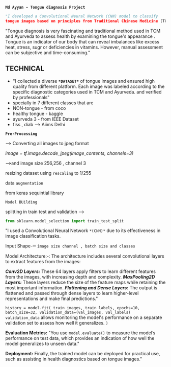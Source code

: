 
**`Md Ayyan - Tongue diagnosis Project `**

```python
"I developed a Convolutional Neural Network (CNN) model to classify
tongue images based on principles from Traditional Chinese Medicine (TCM) and Ayurveda.”
```
"Tongue diagnosis is very fascinating and traditional method used in TCM and Ayurveda to assess health by examining the tongue's appearance . Tongue is  an indicator of our body   that can reveal imbalances like excess heat, stress, sugr or deficiencies in vitamins. However, manual assessment can be subjective and time-consuming.”

## TECHNICAL

- "I collected a diverse **`*DATASET*`** of tongue images and ensured high quality from different platform. Each image was labeled according to the specific diagnostic categories used in TCM and Ayurveda. and verified by professionals"
- specially in 7 different classes that are
- NON-tongue - from coco
- healthy tongue - kaggle
- ayurveda 3 - from  IEEE Dataset
- fiss , diab —> Aiims Delhi

**`Pre-Processing`**

—> Converting all images to jpeg format  

*image = tf.image.decode_jpeg(image_contents, channels=3)*

—>and image size 256,256 , channel 3

resizing dataset using `rescaling` to 1/255

data `augmentation` 

from keras sequintial library

`Model BUilding`

splitting in train test and validation —> 

```python
from sklearn.model_selection import train_test_split

```

"I used a Convolutional Neural Network `*(CNN)*` due to its effectiveness in image classification tasks.

Input Shape-➖ `image size channel , batch size and classes`

Model Architecture:-: The architecture includes several convolutional layers to extract features from the images:

***Conv2D Layers:*** These 64 layers apply filters to learn different features from the images, with increasing depth and complexity.
***MaxPooling2D Layers:*** These layers reduce the size of the feature maps while retaining the most important information.
***Flattening and Dense Layers*:** The output is flattened and passed through dense layers to learn higher-level representations and make final predictions."

`history = model.fit(
train_images,
train_labels,
epochs=10,
batch_size=32,
validation_data=(val_images, val_labels) validation_data` allows monitoring the model's performance on a separate validation set to assess how well it generalizes.
`)`

**Evaluation Metrics:** "You use `model.evaluate()` to measure the model’s performance on test data, which provides an indication of how well the model generalizes to unseen data."

**Deployment:** Finally, the trained model can be deployed for practical use, such as assisting in health diagnostics based on tongue images."
